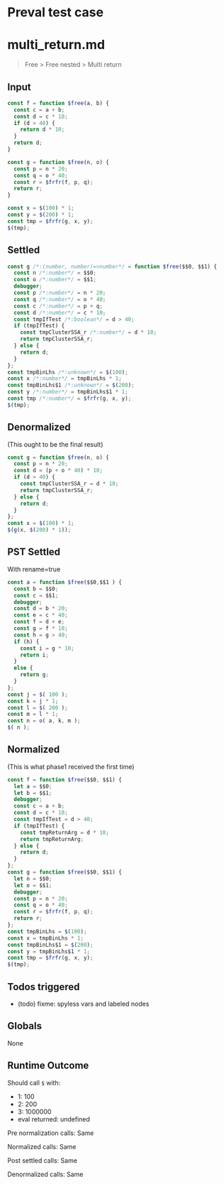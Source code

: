 # Preval test case

# multi_return.md

> Free > Free nested > Multi return
>
>

## Input

`````js filename=intro
const f = function $free(a, b) {
  const c = a + b;
  const d = c * 10;
  if (d > 40) {
    return d * 10;
  }
  return d;
}

const g = function $free(n, o) {
  const p = n * 20;
  const q = o * 40;
  const r = $frfr(f, p, q);
  return r;
}

const x = $(100) * 1;
const y = $(200) * 1;
const tmp = $frfr(g, x, y);
$(tmp);
`````


## Settled


`````js filename=intro
const g /*:(number, number)=>number*/ = function $free($$0, $$1) {
  const n /*:number*/ = $$0;
  const o /*:number*/ = $$1;
  debugger;
  const p /*:number*/ = n * 20;
  const q /*:number*/ = o * 40;
  const c /*:number*/ = p + q;
  const d /*:number*/ = c * 10;
  const tmpIfTest /*:boolean*/ = d > 40;
  if (tmpIfTest) {
    const tmpClusterSSA_r /*:number*/ = d * 10;
    return tmpClusterSSA_r;
  } else {
    return d;
  }
};
const tmpBinLhs /*:unknown*/ = $(100);
const x /*:number*/ = tmpBinLhs * 1;
const tmpBinLhs$1 /*:unknown*/ = $(200);
const y /*:number*/ = tmpBinLhs$1 * 1;
const tmp /*:number*/ = $frfr(g, x, y);
$(tmp);
`````


## Denormalized
(This ought to be the final result)

`````js filename=intro
const g = function $free(n, o) {
  const p = n * 20;
  const d = (p + o * 40) * 10;
  if (d > 40) {
    const tmpClusterSSA_r = d * 10;
    return tmpClusterSSA_r;
  } else {
    return d;
  }
};
const x = $(100) * 1;
$(g(x, $(200) * 1));
`````


## PST Settled
With rename=true

`````js filename=intro
const a = function $free($$0,$$1 ) {
  const b = $$0;
  const c = $$1;
  debugger;
  const d = b * 20;
  const e = c * 40;
  const f = d + e;
  const g = f * 10;
  const h = g > 40;
  if (h) {
    const i = g * 10;
    return i;
  }
  else {
    return g;
  }
};
const j = $( 100 );
const k = j * 1;
const l = $( 200 );
const m = l * 1;
const n = o( a, k, m );
$( n );
`````


## Normalized
(This is what phase1 received the first time)

`````js filename=intro
const f = function $free($$0, $$1) {
  let a = $$0;
  let b = $$1;
  debugger;
  const c = a + b;
  const d = c * 10;
  const tmpIfTest = d > 40;
  if (tmpIfTest) {
    const tmpReturnArg = d * 10;
    return tmpReturnArg;
  } else {
    return d;
  }
};
const g = function $free($$0, $$1) {
  let n = $$0;
  let o = $$1;
  debugger;
  const p = n * 20;
  const q = o * 40;
  const r = $frfr(f, p, q);
  return r;
};
const tmpBinLhs = $(100);
const x = tmpBinLhs * 1;
const tmpBinLhs$1 = $(200);
const y = tmpBinLhs$1 * 1;
const tmp = $frfr(g, x, y);
$(tmp);
`````


## Todos triggered


- (todo) fixme: spyless vars and labeled nodes


## Globals


None


## Runtime Outcome


Should call `$` with:
 - 1: 100
 - 2: 200
 - 3: 1000000
 - eval returned: undefined

Pre normalization calls: Same

Normalized calls: Same

Post settled calls: Same

Denormalized calls: Same
